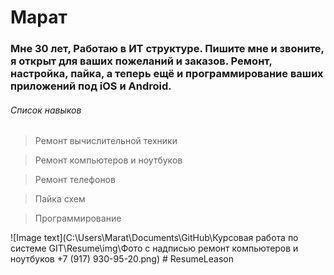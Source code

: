 #  Марат

### Мне 30 лет, Работаю в ИТ структуре. Пишите мне и звоните, я открыт для ваших пожеланий и заказов. Ремонт, настройка, пайка, а теперь ещё и программирование ваших приложений под iOS и Android.

###### Список навыков
>Ремонт вычислительной техники

>Ремонт компьютеров и ноутбуков

>Ремонт телефонов

>Пайка схем

>Программирование





![Image text](C:\Users\Marat\Documents\GitHub\Курсовая работа по системе GIT\Resume\img\Фото с надписью ремонт компьютеров и ноутбуков +7 (917) 930-95-20.png) # ResumeLeason